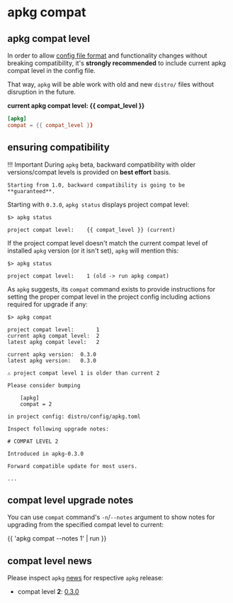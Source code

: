 # apkg compat

## apkg compat level

In order to allow [config file format](config.md) and functionality changes
without breaking compatibility, it's **strongly recommended** to include current
apkg compat level in the config file.

That way, `apkg` will be able work with old and new `distro/` files without
disruption in the future.


**current apkg compat level: {{ compat_level }}**

```toml
[apkg]
compat = {{ compat_level }}
```


## ensuring compatibility

!!! Important
    During `apkg` beta, backward compatibility with older versions/compat levels is provided on **best effort** basis.

    Starting from 1.0, backward compatibility is going to be **guaranteed**.


Starting with `0.3.0`, `apkg status` displays project compat level:

```
$> apkg status

project compat level:    {{ compat_level }} (current)
```

If the project compat level doesn't match the current compat level of installed
`apkg` version (or it isn't set), `apkg` will mention this:

```
$> apkg status

project compat level:    1 (old -> run apkg compat)
```

As `apkg` suggests, its `compat` command exists to provide instructions for
setting the proper compat level in the project config including actions required
for upgrade if any:


```
$> apkg compat

project compat level:       1
current apkg compat level:  2
latest apkg compat level:   2

current apkg version:  0.3.0
latest apkg version:   0.3.0

⚠ project compat level 1 is older than current 2

Please consider bumping

    [apkg]
    compat = 2

in project config: distro/config/apkg.toml

Inspect following upgrade notes:

# COMPAT LEVEL 2

Introduced in apkg-0.3.0

Forward compatible update for most users.

...
```

## compat level upgrade notes

You can use `compat` command's `-n`/`--notes` argument to show notes for
upgrading from the specified compat level to current:

{{ 'apkg compat --notes 1' | run }}


## compat level news

Please inspect `apkg` [news](news.md) for respective `apkg` release:

* compat level **2**: [0.3.0](news.md#apkg-030)

